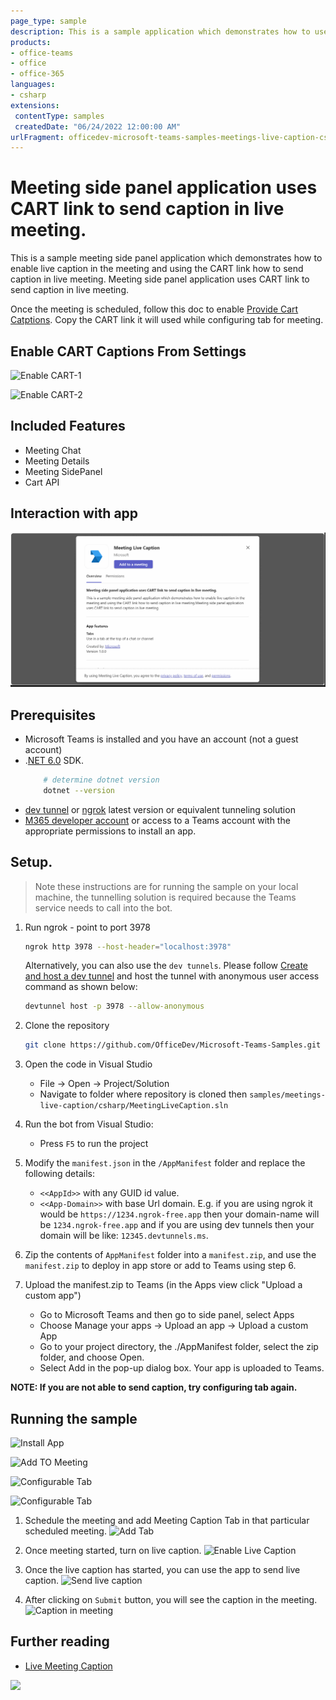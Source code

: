 ```yaml
---
page_type: sample
description: This is a sample application which demonstrates how to use CART link to send live captions in the meeting tab.
products:
- office-teams
- office
- office-365
languages:
- csharp
extensions:
 contentType: samples
 createdDate: "06/24/2022 12:00:00 AM"
urlFragment: officedev-microsoft-teams-samples-meetings-live-caption-csharp
---
```


# Meeting side panel application uses CART link to send caption in live meeting.

This is a sample meeting side panel application which demonstrates how to enable live caption in the meeting and using the CART link how to send caption in live meeting. Meeting side panel application uses CART link to send caption in live meeting.

Once the meeting is scheduled, follow this doc to enable [Provide Cart Catptions](https://support.microsoft.com/office/use-cart-captions-in-a-microsoft-teams-meeting-human-generated-captions-2dd889e8-32a8-4582-98b8-6c96cf14eb47).
Copy the CART link it will used while configuring tab for meeting.

## Enable CART Captions From Settings
![Enable CART-1](Images/8.SettingToEnableCart-1.png)

![Enable CART-2](Images/7.SettingsToEnableCart-2.png)

## Included Features
* Meeting Chat 
* Meeting Details
* Meeting SidePanel
* Cart API

## Interaction with app

![bot-conversations ](MeetingLiveCaption/Images/MeetingCaption.gif)

## Prerequisites

- Microsoft Teams is installed and you have an account (not a guest account)
-  .[NET 6.0](https://dotnet.microsoft.com/en-us/download) SDK.
    ```bash
        # determine dotnet version
        dotnet --version
    ```
-  [dev tunnel](https://learn.microsoft.com/en-us/azure/developer/dev-tunnels/get-started?tabs=windows) or [ngrok](https://ngrok.com/download) latest version or equivalent tunneling solution
-  [M365 developer account](https://docs.microsoft.com/en-us/microsoftteams/platform/concepts/build-and-test/prepare-your-o365-tenant) or access to a Teams account with the appropriate permissions to install an app.

## Setup.

> Note these instructions are for running the sample on your local machine, the tunnelling solution is required because
> the Teams service needs to call into the bot.

1) Run ngrok - point to port 3978

   ```bash
   ngrok http 3978 --host-header="localhost:3978"
   ```  

   Alternatively, you can also use the `dev tunnels`. Please follow [Create and host a dev tunnel](https://learn.microsoft.com/en-us/azure/developer/dev-tunnels/get-started?tabs=windows) and host the tunnel with anonymous user access command as shown below:

   ```bash
   devtunnel host -p 3978 --allow-anonymous
   ```

1) Clone the repository

    ```bash
    git clone https://github.com/OfficeDev/Microsoft-Teams-Samples.git
    ```

1) Open the code in Visual Studio
   - File -> Open -> Project/Solution
   - Navigate to folder where repository is cloned then `samples/meetings-live-caption/csharp/MeetingLiveCaption.sln`

1) Run the bot from Visual Studio:
   - Press `F5` to run the project

1) Modify the `manifest.json` in the `/AppManifest` folder and replace the following details:
   - `<<AppId>>` with any GUID id value.
   - `<<App-Domain>>` with base Url domain. E.g. if you are using ngrok it would be `https://1234.ngrok-free.app` then your domain-name will be `1234.ngrok-free.app` and if you are using dev tunnels then your domain will be like: `12345.devtunnels.ms`.

1) Zip the contents of `AppManifest` folder into a `manifest.zip`, and use the `manifest.zip` to deploy in app store or add to Teams using step 6.

1) Upload the manifest.zip to Teams (in the Apps view click "Upload a custom app")
   - Go to Microsoft Teams and then go to side panel, select Apps
   - Choose Manage your apps -> Upload an app -> Upload a custom App
   - Go to your project directory, the ./AppManifest folder, select the zip folder, and choose Open.
   - Select Add in the pop-up dialog box. Your app is uploaded to Teams.

**NOTE: If you are not able to send caption, try configuring tab again.**

## Running the sample

![Install App](Images/1.Install.png)

![Add TO Meeting](Images/2.AddToMeeting.png)

![Configurable Tab ](Images/3.ConfigWithoutCartURL.png)

![Configurable Tab](Images/4.ConfigWithCartURL.png)

1. Schedule the meeting and add Meeting Caption Tab in that particular scheduled meeting.
![Add Tab](Images/9.ScheduleMeeting.png)

2. Once meeting started, turn on live caption.
![Enable Live Caption](Images/5.SettingsToEnableLiveCaption.png)

3. Once the live caption has started, you can use the app to send live caption.
![Send live caption](Images/6.LiveCaption.png)

4. After clicking on `Submit` button, you will see the caption in the meeting.
![Caption in meeting](Images/LiveCaption.png)


## Further reading

- [Live Meeting Caption](https://support.microsoft.com/en-us/office/use-live-captions-in-a-teams-meeting-4be2d304-f675-4b57-8347-cbd000a21260)


<img src="https://pnptelemetry.azurewebsites.net/microsoft-teams-samples/samples/meetings-live-caption-csharp" />